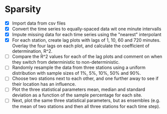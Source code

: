# Sparsity

- [x] Import data from csv files
- [x] Convert the time series to equally-spaced data wit one minute intervalls
- [x] Impute missing data for each time series using the "nearest" interpolant
- [x] For each station, create lag plots with lags of 1, 10, 60 and 720 minutes. Overlay the four lags on each plot, and calculate the coefficient of determination, R^2.
- [ ] Compare the R^2 values for each of the lag plots and comment on when they switch from deterministic to non-deterministic.
- [ ] Randomly resample the data from three stations using a uniform distribution with sample sizes of 1%, 5%, 10%, 50% and 90%. 
- [ ] Choose two stations next to each other, and one further away to see if their location has an influence.
- [ ] Plot the three statistical parameters mean, median and standard deviation as a function of the sample percentage for each site.
- [ ] Next, plot the same three statistical parameters, but as ensembles (e.g. the mean of two stations and then all three stations for each time step).